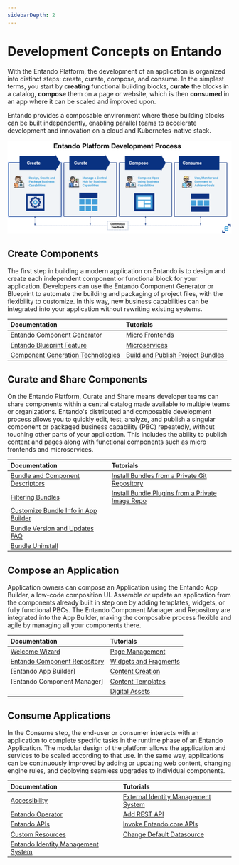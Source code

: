 ```yaml
---
sidebarDepth: 2
---
```


# Development Concepts on Entando
 
With the Entando Platform, the development of an application is organized into distinct steps: create, curate, compose, and consume. In the simplest terms, you start by **creating** functional building blocks, **curate** the blocks in a catalog, **compose** them on a page or website, which is then **consumed** in an app where it can be scaled and improved upon. 

Entando provides a composable environment where these building blocks can be built independently, enabling parallel teams to accelerate development and innovation on a cloud and Kubernetes-native stack.

![Entando Platform Development Process](./img/concepts.png)

## Create Components 
The first step in building a modern application on Entando is to design and create each independent component or functional block for your application. Developers can use the Entando Component Generator or Blueprint to automate the building and packaging of project files, with the flexibility to customize. In this way, new business capabilities can be integrated into your application without rewriting existing systems. 

| Documentation | Tutorials        |
| :------------ | :--------- |
| [Entando Component Generator](../create/component-gen-overview.md) | [Micro Frontends](../../tutorials/create/mfe/) |
| [Entando Blueprint Feature](../create/blueprint-features.md) | [Microservices](../../tutorials/create/ms/generate-microservices-and-micro-frontends.md) |
| [Component Generation Technologies](../create/component-gen-tech.md) | [Build and Publish Project Bundles](../../tutorials/create/pb/publish-project-bundle.md) |


	
## Curate and Share Components 
On the Entando Platform, Curate and Share means developer teams can share components within a central catalog made available to multiple teams or organizations. Entando's distributed and composable development process allows you to quickly edit, test, analyze, and publish a singular component or packaged business capability (PBC) repeatedly, without touching other parts of your application. This includes the ability to publish content and pages along with functional components such as micro frontends and microservices. 

| Documentation | Tutorials        |
| :------------ | :-------- |
| [Bundle and Component Descriptors](../curate/ecr-bundle-details.md) | [Install Bundles from a Private Git Repository](../../tutorials/curate/ecr-private-git-repo.md) |
| [Filtering Bundles](../curate/ecr-bundle-filters.md) | [Install Bundle Plugins from a Private Image Repo](../../tutorials/curate/ecr-private-images.md) |
| [Customize Bundle Info in App Builder](../curate/ecr-bundle-presentation-config.md) |   |
| [Bundle Version and Updates FAQ](../curate/ecr-bundle-versions-faq.md) |  |
| [Bundle Uninstall](../curate/ecr-uninstall-flow.md) |  |


## Compose an Application 
Application owners can compose an Application using the Entando App Builder, a low-code composition UI. Assemble or update an application from the components already built in step one by adding templates, widgets, or fully functional PBCs. The Entando Component Manager and Repository are integrated into the App Builder, making the composable process flexible and agile by managing all your components there. 

| Documentation | Tutorials        |
| :------------ | :-------- |
| [Welcome Wizard](../compose/welcome-wizard.md) | [Page Management](../../tutorials/compose/page-management.md) |
| [Entando Component Repository](../compose/ecr-overview.md) | [Widgets and Fragments](../../tutorials/compose/widgets-fragments.md) |
| [Entando App Builder]<!--(../compose/app-builder.md)--> | [Content Creation](../../tutorials/compose/content-tutorial.md) |
| [Entando Component Manager]<!--(../compose/ecm-overview.md)--> | [Content Templates](../../tutorials/compose/content-templates-tutorial.md)  |
|  | [Digital Assets](../../tutorials/compose/digital-assets-tutorial.md) |

## Consume Applications 
In the Consume step, the end-user or consumer interacts with an application to complete specific tasks in the runtime phase of an Entando Application. The modular design of the platform allows the application and services to be scaled according to that use. In the same way, applications can be continuously improved by adding or updating web content, changing engine rules, and deploying seamless upgrades to individual components. 



| Documentation | Tutorials        |
| :------------ | :-------- |
| [Accessibility](../consume/accessibility.md) | [External Identity Management System](../../tutorials/devops/external-id-management.md) |
| [Entando Operator](../consume/operator-intro.md) | [Add REST API](../../tutorials/devops/add-rest-api.md) |
| [Entando APIs](../consume/entando-apis.md) | [Invoke Entando core APIs](../../tutorials/devops/build-core-image.md) |
| [Custom Resources](../consume/custom-resources.md) | [Change Default Datasource](../../tutorials/devops/change-default-datasource.md) |
| [Entando Identity Management System](../consume/identity-management.md) |  |

